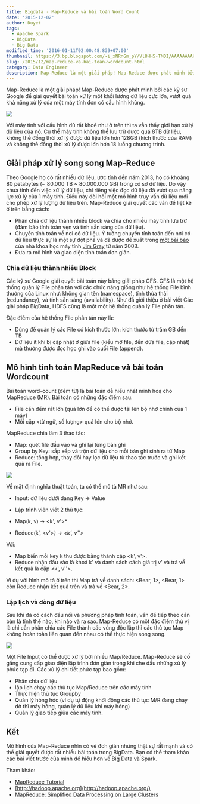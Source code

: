 ```yaml
---
title: Bigdata - Map-Reduce và bài toán Word Count
date: '2015-12-02'
author: Duyet
tags:
  - Apache Spark
  - BigData
  - Big Data
modified_time: '2016-01-11T02:00:48.839+07:00'
thumbnail: https://3.bp.blogspot.com/-i_xNRnGm_pY/Vl8HH5-TM0I/AAAAAAAAKKU/K1W4w2i2f5E/s1600/big-data-cloud-e1383271750410-460x394.png
slug: /2015/12/map-reduce-va-bai-toan-wordcount.html
category: Data Engineer
description: Map-Reduce là một giải pháp! Map-Reduce được phát minh bởi các kỹ sư Google để giải quyết bài toán xử lý một khối lượng dữ liệu cực lớn, vượt quá khả năng xử lý của một máy tính đơn có cấu hình khủng.
---
```


Map-Reduce là một giải pháp! Map-Reduce được phát minh bởi các kỹ sư Google để giải quyết bài toán xử lý một khối lượng dữ liệu cực lớn, vượt quá khả năng xử lý của một máy tính đơn có cấu hình khủng.

[![](https://3.bp.blogspot.com/-i_xNRnGm_pY/Vl8HH5-TM0I/AAAAAAAAKKU/K1W4w2i2f5E/s320/big-data-cloud-e1383271750410-460x394.png)](https://blog.duyet.net/2015/12/map-reduce-va-bai-toan-wordcount.html)

Với máy tính với cấu hình dù rất khoẻ như ở trên thì ta vẫn thấy giới hạn xử lý dữ liệu của nó. Cụ thể máy tính không thể lưu trữ được quá 8TB dữ liệu, không thể đồng thời xử lý được dữ liệu lớn hơn 128GB (kích thước của RAM) và không thể đồng thời xử lý được lớn hơn 18 luồng chương trình.

## Giải pháp xử lý song song Map-Reduce

Theo Google họ có rất nhiều dữ liệu, ước tính đến năm 2013, họ có khoảng 80 petabytes (~ 80.000 TB ~ 80.000.000 GB) trong cơ sở dữ liệu. Do vậy chưa tính đến việc xử lý dữ liệu, chỉ riêng việc đọc dữ liệu đã vượt qua năng lực xử lý của 1 máy tính. Điều này đòi hỏi một mô hình truy vấn dữ liệu mới cho phép xử lý lượng dữ liệu trên.
Map-Reduce giải quyết các vấn đề liệt kê ở trên bằng cách:

- Phân chia dữ liệu thành nhiều block và chia cho nhiều máy tính lưu trữ (đảm bảo tính toàn vẹn và tính sẵn sàng của dữ liệu).
- Chuyển tính toán về nơi có dữ liệu. Ý tưởng chuyển tính toán đến nơi có dữ liệu thực sự là một sự đột phá và đã được đề xuất trong [một bài báo](http://research.microsoft.com/pubs/70001/tr-2003-24.pdf) của nhà khoa học máy tính [Jim Gray](<https://en.wikipedia.org/wiki/Jim_Gray_(computer_scientist)>) từ năm 2003.
- Đưa ra mô hình và giao diện tính toán đơn giản.

### Chia dữ liệu thành nhiều Block

Các kỹ sư Google giải quyết bài toán này bằng giải pháp GFS. GFS là một hệ thống quản lý File phân tán với các chức năng giống như hệ thống File bình thường của Linux như: không gian tên (namespace), tính thừa thãi (redundancy), và tính sẵn sàng (availability). Như đã giới thiệu ở bài viết Các giải pháp BigData, HDFS cũng là một một hệ thống quản lý File phân tán.

Đặc điểm của hệ thống File phân tán này là:

- Dùng để quản lý các File có kích thước lớn: kích thước từ trăm GB đến TB
- Dữ liệu ít khi bị cập nhật ở giữa file (kiểu mở file, đến dữa file, cập nhật) mà thường được đọc học ghi vào cuối File (append).

## Mô hình tính toán MapReduce và bài toán Wordcount

Bài toán word-count (đếm từ) là bài toán dễ hiểu nhất minh hoạ cho MapReduce (MR). Bài toán có những đặc điểm sau:

- File cần đếm rất lớn (quá lớn để có thể được tải lên bộ nhớ chính của 1 máy)
- Mỗi cặp <từ ngữ, số lượng> quá lớn cho bộ nhớ.

MapReduce chia làm 3 thao tác:

- Map: quét file đầu vào và ghi lại từng bản ghi
- Group by Key: sắp xếp và trộn dữ liệu cho mỗi bản ghi sinh ra từ Map
- Reduce: tổng hợp, thay đổi hay lọc dữ liệu từ thao tác trước và ghi kết quả ra File.

![](https://3.bp.blogspot.com/-xzLph7BccQ8/Vl8DKXHQajI/AAAAAAAAKJ8/lY6P8XukwJU/s1600/MapReduce_Work_Structure.png)

Về mặt định nghĩa thuật toán, ta có thể mô tả MR như sau:

- Input: dữ liệu dưới dạng Key → Value
- Lập trình viên viết 2 thủ tục:

- Map(k, v) → <k', v'>\*
- Reduce(k', <v'>_) → <k', v''>_

Với:

- Map biến mỗi key k thu được bằng thành cặp <k', v'>.
- Reduce nhận đầu vào là khoá k' và danh sách cách giá trị v' và trả về kết quả là cặp <k', v''>.

Ví dụ với hình mô tả ở trên thì Map trả về danh sách: <Bear, 1>, <Bear, 1> còn Reduce nhận kết quả trên và trả về <Bear, 2>.

### Lập lịch và dòng dữ liệu

Sau khi đã có cách đấu nối và phương pháp tính toán, vấn đề tiếp theo cần bàn là tính thế nào, khi nào và ra sao. Map-Reduce có một đặc điểm thú vị là chỉ cần phân chia các File thành các vùng độc lập thì các thủ tục Map không hoàn toàn liên quan đến nhau có thể thực hiện song song.

![](https://4.bp.blogspot.com/-xqgQyBlNepQ/Vl8EqnQ1mXI/AAAAAAAAKKI/Ll4HQoNGGOM/s1600/google_schema.gif)

Một File Input có thể được xử lý bởi nhiều Map/Reduce. Map-Reduce sẽ cố gắng cung cấp giao diện lập trình đơn giản trong khi che dấu những xử lý phức tạp đi. Các xử lý chi tiết phức tạp bao gồm:

- Phân chia dữ liệu
- lập lịch chạy các thủ tục Map/Reduce trên các máy tính
- Thực hiện thủ tục Groupby
- Quản lý hỏng hóc (ví dụ tự động khởi động các thủ tục M/R đang chạy dở thì máy hỏng, quản lý dữ liệu khi máy hỏng)
- Quản lý giao tiếp giữa các máy tính.

## Kết

Mô hình của Map-Reduce nhìn có vẻ đơn giản nhưng thật sự rất mạnh và có thể giải quyết được rất nhiều bài toán trong BigData. Bạn có thể tham khảo các bài viết trước của mình để hiểu hơn về Big Data và Spark.

Tham khảo:

- [MapReduce Tutorial](https://hadoop.apache.org/docs/current/hadoop-mapreduce-client/hadoop-mapreduce-client-core/MapReduceTutorial.html)
- [http://hadoop.apache.org](http://hadoop.apache.org/)
- [MapReduce: Simplified Data Processing on Large Clusters](http://research.google.com/archive/mapreduce.html)
